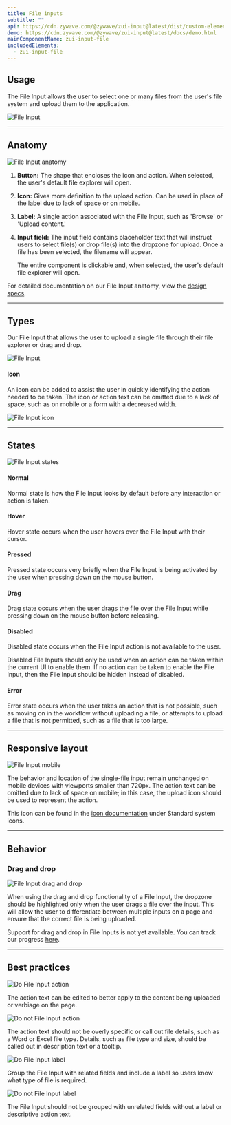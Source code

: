 ```yaml
---
title: File inputs
subtitle: ""
api: https://cdn.zywave.com/@zywave/zui-input@latest/dist/custom-elements.json
demo: https://cdn.zywave.com/@zywave/zui-input@latest/docs/demo.html
mainComponentName: zui-input-file
includedElements:
  - zui-input-file
---
```

## Usage

The File Input allows the user to select one or many files from the user's file system and upload them to the application.

![File Input](/images/file-input_usage.svg)

- - -

## Anatomy

![File Input anatomy](/images/file-input_anatomy.svg)

1. **Button:** The shape that encloses the icon and action. When selected, the user's default file explorer will open. 
2. **Icon:** Gives more definition to the upload action. Can be used in place of the label due to lack of space or on mobile. 
3. **Label:** A single action associated with the File Input, such as 'Browse' or 'Upload content.'
4. **Input field:** The input field contains placeholder text that will instruct users to select file(s) or drop file(s) into the dropzone for upload. Once a file has been selected, the filename will appear.

   The entire component is clickable and, when selected, the user's default file explorer will open.

For detailed documentation on our File Input anatomy, view the [design specs](https://xd.adobe.com/view/c3866087-1ec9-47ff-bfa1-2e98a0b23b04-96d5/).

- - -

## Types

Our File Input that allows the user to upload a single file through their file explorer or drag and drop. 

![File Input](/images/file-input_usage.svg)

#### Icon

An icon can be added to assist the user in quickly identifying the action needed to be taken. The icon or action text can be omitted due to a lack of space, such as on mobile or a form with a decreased width.

![File Input icon](/images/file-input_icon.svg)

- - -

## States

![File Input states](/images/file-input_states.svg)

#### Normal

Normal state is how the File Input looks by default before any interaction or action is taken.

#### Hover

Hover state occurs when the user hovers over the File Input with their cursor.

#### Pressed

Pressed state occurs very briefly when the File Input is being activated by the user when pressing down on the mouse button.

#### Drag

Drag state occurs when the user drags the file over the File Input while pressing down on the mouse button before releasing. 

#### Disabled

Disabled state occurs when the File Input action is not available to the user. 

Disabled File Inputs should only be used when an action can be taken within the current UI to enable them. If no action can be taken to enable the File Input, then the File Input should be hidden instead of disabled.

#### Error

Error state occurs when the user takes an action that is not possible, such as moving on in the workflow without uploading a file, or attempts to upload a file that is not permitted, such as a file that is too large. 

- - -

## Responsive layout

![File Input mobile](/images/file-input_mobile.svg)

The behavior and location of the single-file input remain unchanged on mobile devices with viewports smaller than 720px. The action text can be omitted due to lack of space on mobile; in this case, the upload icon should be used to represent the action.

This icon can be found in the [icon documentation](/design-system/components/icons/?tab=usage) under Standard system icons.

- - -

## Behavior

### Drag and drop

![File Input drag and drop](/images/file-input_draganddrop.svg)

When using the drag and drop functionality of a File Input, the dropzone should be highlighted only when the user drags a file over the input. This will allow the user to differentiate between multiple inputs on a page and ensure that the correct file is being uploaded.

<docs-note> Support for drag and drop in File Inputs is not yet available. You can track our progress [here](https://gitlab.com/zywave/devkit/zui/zui/-/issues/317).
</docs-note>

- - -

## Best practices

<docs-grid columns="2">
  <div>

![Do File Input action](/images/file-input_action-do.svg)

 <docs-do>  
The action text can be edited to better apply to the content being uploaded or verbiage on the page.

</docs-do>

  </div>
  <div>

![Do not File Input action](/images/file-input_action-do-not.svg)

   <docs-do-not>

The action text should not be overly specific or call out file details, such as a Word or Excel file type. Details, such as file type and size, should be called out in description text or a tooltip.

   </docs-do-not>

  </div>
  
</docs-grid>

<docs-spacer size="small"></docs-spacer>

<docs-grid columns="2">
  <div>

![Do File Input label](/images/file-input_form-do.svg)

 <docs-do>  
<!--StartFragment-->

Group the File Input with related fields and include a label so users know what type of file is required.

<!--EndFragment-->

</docs-do>

  </div>
  <div>

![Do not File Input label](/images/file-input_form-do-not.svg)

   <docs-do-not>

The File Input should not be grouped with unrelated fields without a label or descriptive action text. 

   </docs-do-not>

  </div>
  
</docs-grid>

<docs-spacer size="small"></docs-spacer>
